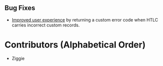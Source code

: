 ## Bug Fixes

* [Improved user experience](https://github.com/lightningnetwork/lnd/pull/9454)
 by returning a custom error code when HTLC carries incorrect custom records.

# Contributors (Alphabetical Order)

* Ziggie
